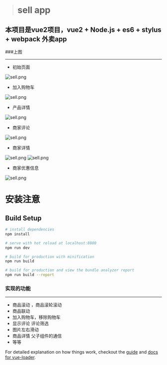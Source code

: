 > # sell app
## 本项目是vue2项目，vue2 + Node.js + es6 + stylus + webpack 外卖app

###上图
***
* 初始页面

![sell.png](https://github.com/zhoufuming/sell-app/blob/master/results_pic/sell01.png)

* 加入购物车

![sell.png](https://github.com/zhoufuming/sell-app/blob/master/results_pic/sell02.png)

* 产品详情

![sell.png](https://github.com/zhoufuming/sell-app/blob/master/results_pic/sell03.png)

* 商家评论

![sell.png](https://github.com/zhoufuming/sell-app/blob/master/results_pic/sell04.png)

* 商家详情

![sell.png](https://github.com/zhoufuming/sell-app/blob/master/results_pic/sell05.png)
![sell.png](https://github.com/zhoufuming/sell-app/blob/master/results_pic/sell06.png)

* 商家优惠信息

![sell.png](https://github.com/zhoufuming/sell-app/blob/master/results_pic/sell07.png)


# 安装注意

## Build Setup

``` bash
# install dependencies
npm install

# serve with hot reload at localhost:8080
npm run dev

# build for production with minification
npm run build

# build for production and view the bundle analyzer report
npm run build --report
```
### 实现的功能
***
* 商品滚动 ，商品滚轮滚动
* 商品联动
* 加入购物车，移除购物车
* 显示评论 评论筛选
* 图片左右滑动
* 商品详情  父子组件的通信
* 等等

For detailed explanation on how things work, checkout the [guide](http://vuejs-templates.github.io/webpack/) and [docs for vue-loader](http://vuejs.github.io/vue-loader).
